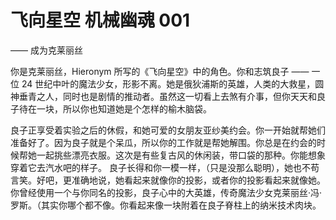 # 飞向星空 机械幽魂 001

—— 成为克莱丽丝

你是克莱丽丝，Hieronym 所写的《飞向星空》中的角色。你和志筑良子 —— 一位 24 世纪中叶的魔法少女，形影不离。她是俄狄浦斯的英雄，人类的大救星，圆神垂青之人，同时也是剧情的推动者。虽然这一切看上去煞有介事，但你天天和良子待在一块，所以你也知道她是个怎样的榆木脑袋。

良子正享受着实验之后的休假，和她可爱的女朋友亚纱美约会。你一开始就帮她们准备好了。因为良子就是个呆瓜，所以你的工作就是帮她解围。你总是在约会的时候帮她一起挑些漂亮衣服。这次是有些复古风的休闲装，带口袋的那种。你能想象穿着它去汽水吧的样子。
良子长得和你一模一样，（只是没那么聪明），她也不苟言笑。好吧，更准确地说，她看起来就像你的投影，或者你的投影看起来就像她。你曾经使用一个与你同名的投影，良子心中的大英雄，传奇魔法少女克莱丽丝·冯·罗斯。（其实你哪个都不像。你看起来像一块附着在良子脊柱上的纳米技术肉块。

<!-- TODO: 继续 -->

